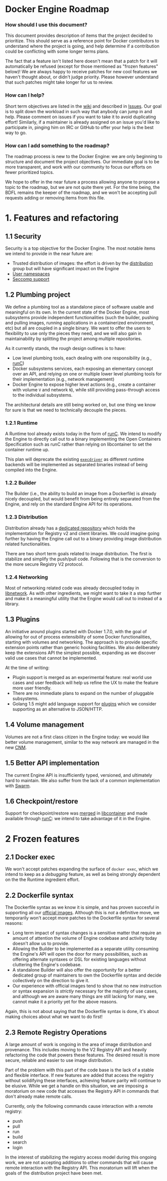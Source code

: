 Docker Engine Roadmap
=====================

### How should I use this document?

This document provides description of items that the project decided to prioritize. This should
serve as a reference point for Docker contributors to understand where the project is going, and
help determine if a contribution could be conflicting with some longer terms plans.

The fact that a feature isn't listed here doesn't mean that a patch for it will automatically be
refused (except for those mentioned as "frozen features" below)! We are always happy to receive
patches for new cool features we haven't thought about, or didn't judge priority. Please however
understand that such patches might take longer for us to review.

### How can I help?

Short term objectives are listed in the [wiki](https://github.com/docker/docker/wiki) and described
in [Issues](https://github.com/docker/docker/issues?q=is%3Aopen+is%3Aissue+label%3Aroadmap). Our
goal is to split down the workload in such way that anybody can jump in and help. Please comment on
issues if you want to take it to avoid duplicating effort! Similarly, if a maintainer is already
assigned on an issue you'd like to participate in, pinging him on IRC or GitHub to offer your help is
the best way to go.

### How can I add something to the roadmap?

The roadmap process is new to the Docker Engine: we are only beginning to structure and document the
project objectives. Our immediate goal is to be more transparent, and work with our community to
focus our efforts on fewer prioritized topics.

We hope to offer in the near future a process allowing anyone to propose a topic to the roadmap, but
we are not quite there yet. For the time being, the BDFL remains the keeper of the roadmap, and we
won't be accepting pull requests adding or removing items from this file.

# 1. Features and refactoring

## 1.1 Security

Security is a top objective for the Docker Engine. The most notable items we intend to provide in
the near future are:

- Trusted distribution of images: the effort is driven by the [distribution](https://github.com/docker/distribution)
group but will have significant impact on the Engine
- [User namespaces](https://github.com/docker/docker/pull/12648)
- [Seccomp support](https://github.com/docker/libcontainer/pull/613)

## 1.2 Plumbing project

We define a plumbing tool as a standalone piece of software usable and meaningful on its own. In
the current state of the Docker Engine, most subsystems provide independent functionalities (such
the builder, pushing and pulling images, running applications in a containerized environment, etc)
but all are coupled in a single binary.  We want to offer the users to flexibility to use only the
pieces they need, and we will also gain in maintainability by splitting the project among multiple
repositories.

As it currently stands, the rough design outlines is to have:
- Low level plumbing tools, each dealing with one responsibility (e.g., [runC](https://runc.io))
- Docker subsystems services, each exposing an elementary concept over an API, and relying on one or
multiple lower level plumbing tools for their implementation (e.g., network management)
- Docker Engine to expose higher level actions (e.g., create a container with volume `V` and network
`N`), while still providing pass-through access to the individual subsystems.

The architectural details are still being worked on, but one thing we know for sure is that we need
to technically decouple the pieces.

### 1.2.1 Runtime

A Runtime tool already exists today in the form of [runC](https://github.com/opencontainers/runc).
We intend to modify the Engine to directly call out to a binary implementing the Open Containers
Specification such as runC rather than relying on libcontainer to set the container runtime up.

This plan will deprecate the existing [`execdriver`](https://github.com/docker/docker/tree/master/daemon/execdriver)
as different runtime backends will be implemented as separated binaries instead of being compiled
into the Engine.

### 1.2.2 Builder

The Builder (i.e., the ability to build an image from a Dockerfile) is already nicely decoupled,
but would benefit from being entirely separated from the Engine, and rely on the standard Engine
API for its operations.

### 1.2.3 Distribution

Distribution already has a [dedicated repository](https://github.com/docker/distribution) which
holds the implementation for Registry v2 and client libraries. We could imagine going further by
having the Engine call out to a binary providing image distribution related functionalities.

There are two short term goals related to image distribution. The first is stabilize and simplify
the push/pull code. Following that is the conversion to the more secure Registry V2 protocol.

### 1.2.4 Networking

Most of networking related code was already decoupled today in [libnetwork](https://github.com/docker/libnetwork).
As with other ingredients, we might want to take it a step further and make it a meaningful utility
that the Engine would call out to instead of a library.

## 1.3 Plugins

An initiative around plugins started with Docker 1.7.0, with the goal of allowing for out of
process extensibility of some Docker functionalities, starting with volumes and networking. The
approach is to provide specific extension points rather than generic hooking facilities. We also
deliberately keep the extensions API the simplest possible, expanding as we discover valid use
cases that cannot be implemented.

At the time of writing:

- Plugin support is merged as an experimental feature: real world use cases and user feedback will
help us refine the UX to make the feature more user friendly.
- There are no immediate plans to expand on the number of pluggable subsystems.
- Golang 1.5 might add language support for [plugins](https://docs.google.com/document/d/1nr-TQHw_er6GOQRsF6T43GGhFDelrAP0NqSS_00RgZQ)
which we consider supporting as an alternative to JSON/HTTP.

## 1.4 Volume management

Volumes are not a first class citizen in the Engine today: we would like better volume management,
similar to the way network are managed in the new [CNM](https://github.com/docker/docker/issues/9983).

## 1.5 Better API implementation

The current Engine API is insufficiently typed, versioned, and ultimately hard to maintain. We
also suffer from the lack of a common implementation with [Swarm](https://github.com/docker/swarm).

## 1.6 Checkpoint/restore

Support for checkpoint/restore was [merged](https://github.com/docker/libcontainer/pull/479) in
[libcontainer](https://github.com/docker/libcontainer) and made available through [runC](https://runc.io):
we intend to take advantage of it in the Engine.

# 2 Frozen features

## 2.1 Docker exec

We won't accept patches expanding the surface of `docker exec`, which we intend to keep as a
*debugging* feature, as well as being strongly dependent on the the Runtime ingredient effort.

## 2.2 Dockerfile syntax

The Dockerfile syntax as we know it is simple, and has proven succesful in supporting all our
[official images](https://github.com/docker-library/official-images). Although this is *not* a
definitive move, we temporarily won't accept more patches to the Dockerfile syntax for several
reasons:

- Long term impact of syntax changes is a sensitive matter that require an amount of attention
the volume of Engine codebase and activity today doesn't allow us to provide.
- Allowing the Builder to be implemented as a separate utility consuming the Engine's API will
open the door for many possibilities, such as offering alternate syntaxes or DSL for existing
languages without cluttering the Engine's codebase.
- A standalone Builder will also offer the opportunity for a better dedicated group of maintainers
to own the Dockerfile syntax and decide collectively on the direction to give it.
- Our experience with official images tend to show that no new instruction or syntax expansion is
*strictly* necessary for the majority of use cases, and although we are aware many things are still
lacking for many, we cannot make it a priority yet for the above reasons.

Again, this is not about saying that the Dockerfile syntax is done, it's about making choices about
what we want to do first!

## 2.3 Remote Registry Operations

A large amount of work is ongoing in the area of image distribution and
provenance. This includes moving to the V2 Registry API and heavily
refactoring the code that powers these features. The desired result is more
secure, reliable and easier to use image distribution.

Part of the problem with this part of the code base is the lack of a stable
and flexible interface. If new features are added that access the registry
without solidifying these interfaces, achieving feature parity will continue
to be elusive. While we get a handle on this situation, we are imposing a
moratorium on new code that accesses the Registry API in commands that don't
already make remote calls.

Currently, only the following commands cause interaction with a remote
registry:

- push
- pull
- run
- build
- search
- login

In the interest of stabilizing the registry access model during this ongoing
work, we are not accepting additions to other commands that will cause remote
interaction with the Registry API. This moratorium will lift when the goals of
the distribution project have been met.
